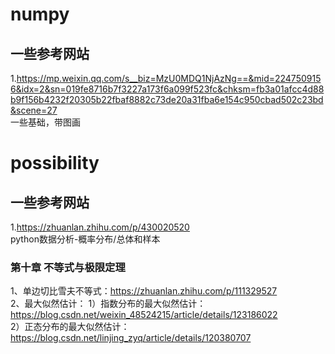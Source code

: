 # numpy
## 一些参考网站
1.https://mp.weixin.qq.com/s__biz=MzU0MDQ1NjAzNg==&mid=2247509156&idx=2&sn=019fe8716b7f3227a173f6a099f523fc&chksm=fb3a01afcc4d88b9f156b4232f20305b22fbaf8882c73de20a31fba6e154c950cbad502c23bd&scene=27  
一些基础，带图画
# possibility
## 一些参考网站
1.https://zhuanlan.zhihu.com/p/430020520  
python数据分析-概率分布/总体和样本


### 第十章 不等式与极限定理
1、单边切比雪夫不等式：https://zhuanlan.zhihu.com/p/111329527  
2、最大似然估计：
1）指数分布的最大似然估计：https://blog.csdn.net/weixin_48524215/article/details/123186022  
2）正态分布的最大似然估计：https://blog.csdn.net/linjing_zyq/article/details/120380707  
